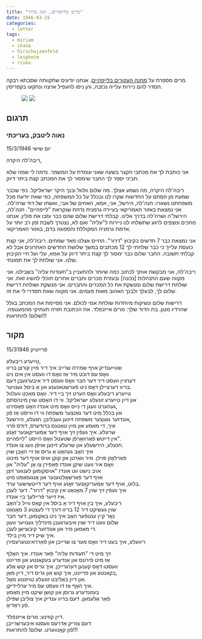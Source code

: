 ```yaml
---
title: "מרים בלייפהיים, חנה בדרך"
date: 1946-03-15
categories:
  - letter
tags:
  - miriam
  - chana
  - hirschajzenfeld
  - leipheim
  - rivka
---
```


מרים מספרת על [מחנה העקורים בלייפהיים](https://he.wikipedia.org/wiki/%D7%9C%D7%99%D7%99%D7%A4%D7%94%D7%99%D7%99%D7%9D#%D7%9E%D7%97%D7%A0%D7%94_%D7%94%D7%A2%D7%A7%D7%95%D7%A8%D7%99%D7%9D_%D7%91%D7%9C%D7%99%D7%99%D7%A4%D7%94%D7%99%D7%99%D7%9D).
אנחנו יודעים שתקוותה שסבתא רבקה תסדר להם ניירות עלייה נכזבה, והן ניסו להעפיל ארצה ונתקעו בקפריסין.

<figure class="half">
    <a  href="/pupko-papers/assets/images/1946-03-15-miriam-leipheim-1.jpg">
    <img src="/pupko-papers/assets/images/1946-03-15-miriam-leipheim-1.jpg"></a>
    <a  href="/pupko-papers/assets/images/1946-03-15-miriam-leipheim-2.jpg">
    <img src="/pupko-papers/assets/images/1946-03-15-miriam-leipheim-2.jpg"></a>
</figure>

## תרגום
### נאוה ליטבק, בעריכתי

יום שישי 15/3/1946

ריבה'לה היקרה,

אני כותבת לך את מכתבי הקצר בשעה שאני עומדת על המשמר.
נדמה לי שמה שלא תביני יספר לך החבר שימסור לך את המכתב קצת ביתר דיוק.

ריבה'לה היקרה, מה נשמע אצלך. מה שלום וולוול ובנך היקר ישראליקל.
כפי שכבר שמעת מן הסתם על החדשות שקרו לנו ובכלל על כל המשפחה, כפי שאת יודעת
מכל משפחתנו נשארו: חנה'לה, הירשל, אני, אמא, האחים של אבי, ואשתו של דוד שרה'לה.
אני נמצאת באזור האמריקאי בעיירה גרמנית נדחת שנקראת "לייפהיים".
חנה'לה, הירשל'ה ושרה'לה בדרך אלינו. קבלתי דרישת שלום שהם כבר עזבו את פולין. אנחנו
מחכים ומצפים לרגע שתשלחו לנו ניירות ל"עליה" ואם לא, נצטרך לשבת זמן רב יותר על
אדמת גרמניה המקוללת והספוגה בדם, באזור האמריקאי.

אני נמצאת כבר 7 חדשים בקיבוץ "דרור". החיים אצלנו מאד שמחים.
ריבה'לה, אני קצת כועסת עלייך כי כבר שלחתי לך 12 מכתבים במשך שלושת החדשים האחרונים
אבל לא קבלתי תשובה. החבר שלום כבר ימסור לך קצת ביתר דיוק על אמא, עלי ועל חיי הקיבוץ
שלנו.
אני שולחת לך את תמונתי.

ריבה'לה, אני מבקשת אותך לכתוב כמה שיותר ולהתעניין ב"תעודות עליה" בשבילנו.
אני מקווה שעם התנהלות [נכונה] ובעזרת מכרים וחברים אחרים תוכלי להשיג זאת. אני שולחת
דרישת שלום ומנשקת את כל המכרים והחברים. אני מנשקת ושולחת דרישת שלום לך, לבעלך
ולבנך האהוב מאות פעמים.
אני מקווה שאת תסדרי לי את זה.

דרישות שלום ונשיקות מיוחדות שולחת אמי לכולם. אני מסיימת את המכתב בגלל שהרדיו מנגן.
בת הדוד שלך: מרים אייזנפלד. את הכתובת חזרה תעתיקי מהמעטפה.  שלום! להתראות!!!

## מקור

פֿרײַטיק 15/31946

טײַערע ריבעלע,  
שטײַענדיק אויף שמירה שרײַב איך דיר מײַן קורצן בריוו  
וואׇס עס דוכט מיר אַז וואׇס דו וועסט אין אים ניט  
דערגיין וועסט דיר דער חבר וואׇס וועסט דיר איבערגעבן דעם  
בריוו דערציילן דאׇס ניט פֿערשטאנענע און אַ ביסל גענויער.  
טײַערע ריבעלע וואׇס הערט זיך בײַ דיר. וואׇס מאַכט וועלוול  
און דײַן טײַערע זונעלע ישראליקל. ווי דו האׇסט שוין מינהסתם  
געהערט וועגן די נײַס וואׇס מיט אונדז האׇט פּאַסירט,  
און בכלל מיט דער גאַנצער משפחה ווי דו ווייסט אַז פֿון  
אונדזער גאַנצער משפחה זײַנען געבליבן: חנעלע, הירשעל,  
איך, די מאמע און מײַן טאַטנס ברודערס, דודס פֿרוי  
שרעלע. איך געפֿין זיך אויף דער אַמעריקאַנער זאׇנע  
אין דײַטש פֿאַרוואׇרפֿן שטעטל וואׇס הייסט "לײַפֿהיים".  
חנעלע, הירשעלע און שרעלע זײַנען אויפֿן וועג צו אונדז.  
איך האׇב געהאַט אַ גרוס אַז זיי האׇבן שוין  
פֿאַרלאׇזן פּוילן. מיר וואַרטן און קוקן אויס אויף דער מינוט  
וואׇס איר וועט שיקן אונדז פּאַפּירן צו אַן "עליה" און  
אויב נישט ווט אונדז "אויסקומען לענגער זיצן  
אויף דער פֿאַרשאׇלטענער און אׇנגעזאַפּט מיט  
בלוט, אויף דער אַמעריקאַנער זאׇנע אויף דער דײַטשישער ערד.  
איך געפֿין זיך שוין 7 מאׇנאַט אין קיבוץ "דרור". דער לעבן  
איז זייער פֿריילעך בײַ אונדז.  
ריבעלע, איך בין אויף דיר אַ ביסל אין קאַס ווײַל כ'האׇב  
שוין געשיקט דיר 12 בריוו דורך די לעצטע 3 מאׇנאַט  
נאׇר קיין ענטפֿער האׇב איך ניט באַקומען. דער חבר  
שלום וועט דיר שוין איבערגעבן מינדליך גענויער וועגן  
די מאַמען מיר און אונדזער קיבוצישן לעבן.  
איך שיק דיר מײַן בילד.  
ריוועלע, איך בעט דיר וואׇס מער צו שרײַבן און פֿאַרראינטערעסירן  
  
זיך מיט די "תעודות עליה" פַֿאר אונדז. איך האׇלף  
אַז מיט פֿירונס און אַנדערע בעקאַנטע און פרײַנט  
וועסטו דאׇס קענען דערגרייכן. איך גריס און קוש אַלע  
בקאנטע און פרײַנט, איך קוש און גריס דיר, דײַן מאַן,  
און דײַן באַליבט זונעלע טויזנטע מאׇל.  
 איך האׇף אַז דו וועסט עס מיר ערליידיקן.  
בעזונדערע גרוסן און קושן שיקט מײַן מאַמע  
פֿאַר אַלעמען. דעם בריוו ענדיק איך צוליבן שפּילן  
פֿון ראַדיאׇ.  

דײַן קוזינע: מרים אייזנפֿלד.  
דעם צוריק אַדרעס וועסטו איבערשרײַבן  
פֿון קאׇנווערט. שלום! להתראות!!!  
